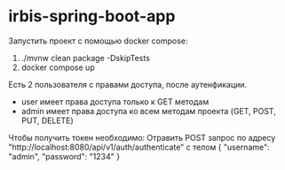 # irbis-spring-boot-app

Запустить проект с помощью docker compose:
1. ./mvnw clean package -DskipTests
2. docker compose up

Есть 2 пользователя с правами доступа, после аутенфикации.
- user имеет права доступа только к GET методам
- admin имеет права доступа ко всем методам проекта (GET, POST, PUT, DELETE)

Чтобы получить токен необходимо:
Отравить POST запрос по адресу "http://localhost:8080/api/v1/auth/authenticate" с телом
{
  "username": "admin",
  "password": "1234"
}
